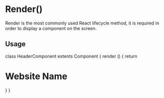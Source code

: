 # Render()

Render is the most commonly used React lifecycle method, it is required in order to display a component on the screen.

## Usage

class HeaderComponent extents Component {
    render () {
        return <h1>Website Name</h1>
    }
}
